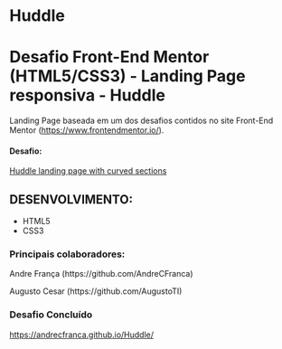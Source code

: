 
# Huddle
<h1>Desafio Front-End Mentor (HTML5/CSS3) - Landing Page responsiva - Huddle</h1>

Landing Page baseada em um dos desafios contidos no site Front-End Mentor (https://www.frontendmentor.io/).

<h4>Desafio:</h4>

<a href="https://www.frontendmentor.io/challenges/huddle-landing-page-with-curved-sections-5ca5ecd01e82137ec91a50f2">Huddle landing page with curved sections</a>

<h2>DESENVOLVIMENTO:</h2>

<ul>
  <li>HTML5</li>
  <li>CSS3</li>
</ul>

<h3>Principais colaboradores:</h3>

<p>Andre França (https://github.com/AndreCFranca)</p>
<p>Augusto Cesar (https://github.com/AugustoTI)</p>

<h3>Desafio Concluído</h3>

https://andrecfranca.github.io/Huddle/

